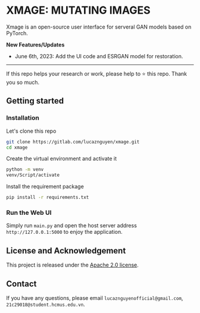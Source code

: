 # XMAGE: MUTATING IMAGES
Xmage is an open-source user interface for serveral GAN models based on PyTorch.

**New Features/Updates**
- June 6th, 2023: Add the UI code and ESRGAN model for restoration.

---

If this repo helps your research or work, please help to ⭐ this repo. Thank you so much.

## Getting started
### Installation

Let's clone this repo
```bash
git clone https://gitlab.com/lucaznguyen/xmage.git
cd xmage
```

Create the virtual environment and activate it
```bash
python -m venv
venv/Script/activate
```

Install the requirement package
```bash
pip install -r requirements.txt
```

### Run the Web UI

Simply run `main.py` and open the host server address `http://127.0.0.1:5000` to enjoy the application.


## License and Acknowledgement

This project is released under the [Apache 2.0 license](LICENSE).<br>

## Contact

If you have any questions, please email `lucaznguyenofficial@gmail.com`, `21c29018@student.hcmus.edu.vn`.
